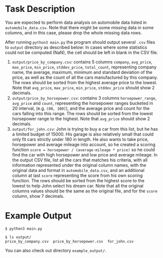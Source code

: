 # Task Description

You are expected to perform data analysis on automobile data listed in `automobile_data.csv`. Note that there might be some missing data in some columns, and in this case, please drop the whole missing data rows.

After running `python3 main.py` the program should output several `.csv` files to `output` directory as described below:
In cases where some statistics could not be computed (NaN), the cell should be left in blank in the CSV file.

1. `output/price_by_company.csv`: contains 5 columns `company`, `avg_price`, `max_price`, `min_price`, `stddev_price`, `total_count`, representing company name, the average, maximum, minimum and standard deviation of the price, as well as the count of all the cars manufactured by this company. The rows should be sorted from the highest average price to the lowest. Note that `avg_price`, `max_price`, `min_price`, `stddev_price` should show 2 decimals. 
2. `output/price_by_horsepower.csv`: contains 3 columns `horsepower_range`, `avg_price` and `count`, representing the horsepower ranges bucketed in 20 interval, (e.g. `(80, 100]`), and the average price and count for the cars falling into this range. The rows should be sorted from the lowest horsepower range to the highest. Note that `avg_price` should show 2 decimals.
3. `output/for_john.csv`: John is trying to buy a car from this list, but he has a limited budget of 15000. His garage is also relatively small that could only fit cars strictly under 180 in length. He also wants to take price, horsepower and average mileage into account, so he created a scoring function `score = horsepower / (average-mileage * price)` so he could find the car with high horsepower and low price and average mileage. In the output CSV file, list all the cars that matches his criteria, with all information represented under the original column names, with the original data and format in `automobile_data.csv`, and an additional column at last `score` representing the score from his own scoring function. The rows should be sorted from the highest score to the lowest to help John select his dream car. Note that all the original columns values should be the same as the original file, and for the `score` column, show 7 decimals.

# Example Output

```
$ python3 main.py

$ ls output/
price_by_company.csv  price_by_horsepower.csv  for_john.csv

```

You can also check out directory `example_output/`.